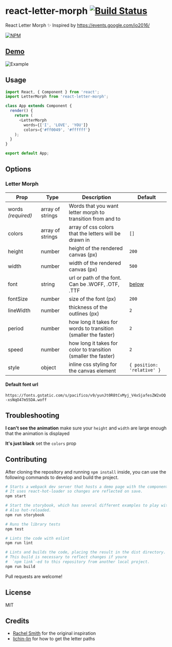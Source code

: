 # react-letter-morph [![Build Status](https://travis-ci.org/wuweiweiwu/react-letter-morph.svg?branch=master)](https://travis-ci.org/wuweiweiwu/react-letter-morph)

React Letter Morph :sparkles: Inspired by https://events.google.com/io2016/

[![NPM](https://nodei.co/npm/react-letter-morph.png)](https://nodei.co/npm/react-letter-morph/)

## [Demo](http://weiweiwu.me/react-letter-morph)

![Example](https://media.giphy.com/media/xThtagc1XRkXN0fomA/giphy.gif)

## Usage

```javascript
import React, { Component } from 'react';
import LetterMorph from 'react-letter-morph';

class App extends Component {
  render() {
    return (
      <LetterMorph
        words={['I', 'LOVE', 'YOU']}
        colors={'#ff0049', '#ffffff'}
    );
  }
}

export default App;
```

## Options

### Letter Morph

| Prop               | Type             | Description                                                    | Default                    |
| ------------------ | ---------------- | -------------------------------------------------------------- | -------------------------- |
| words _(required)_ | array of strings | Words that you want letter morph to transition from and to     |                            |
| colors             | array of strings | array of css colors that the letters will be drawn in          | `[]`                       |
| height             | number           | height of the rendered canvas (px)                             | `200`                      |
| width              | number           | width of the rendered canvas (px)                              | `500`                      |
| font               | string           | url or path of the font. Can be .WOFF, .OTF, .TTF              | [below](#default-font-url) |
| fontSize           | number           | size of the font (px)                                          | `200`                      |
| lineWidth          | number           | thickness of the outlines (px)                                 | `2`                        |
| period             | number           | how long it takes for words to transition (smaller the faster) | `2`                        |
| speed              | number           | how long it takes for color to transition (smaller the faster) | `2`                        |
| style              | object           | inline css styling for the canvas element                      | `{ position: 'relative' }` |

#### Default font url

`https://fonts.gstatic.com/s/pacifico/v9/yunJt0R8tCvMyj_V4xSjafesZW2xOQ-xsNqO47m55DA.woff`

## Troubleshooting

**I can't see the animation** make sure your `height` and `width` are large enough that the animation is displayed

**It's just black** set the `colors` prop

## Contributing

After cloning the repository and running `npm install` inside, you can use the following commands to develop and build the project.

```sh
# Starts a webpack dev server that hosts a demo page with the component.
# It uses react-hot-loader so changes are reflected on save.
npm start

# Start the storybook, which has several different examples to play with.
# Also hot-reloaded.
npm run storybook

# Runs the library tests
npm test

# Lints the code with eslint
npm run lint

# Lints and builds the code, placing the result in the dist directory.
# This build is necessary to reflect changes if youre
#  `npm link`-ed to this repository from another local project.
npm run build
```

Pull requests are welcome!

## License

MIT

## Credits

* [Rachel Smith](https://codepen.io/rachsmith/details/ONVQWv) for the original inspiration
* [lichin-lin](https://github.com/lichin-lin) for how to get the letter paths
